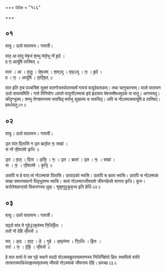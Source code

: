 +++
title = "१८६"

+++


## ०१
वायुः। उलो वातायनः। गायत्री।

वात॒ आ वा॑तु भेष॒जं श॒म्भु म॑यो॒भु नो॑ हृ॒दे ।  
प्र ण॒ आयूं॑षि तारिषत् ॥

वातः॑ । आ । वा॒तु॒ । भे॒ष॒जम् । श॒म्ऽभु । म॒यः॒ऽभु । नः॒ । हृ॒दे ।  
प्र । नः॒ । आयूं॑षि । ता॒रि॒ष॒त् ॥

वात इति तृचं पञ्चत्रिंशं सूक्तं वातगोत्रस्योलस्यार्षं गायत्रं वायुदेवताकम्। तथा चानुक्रान्तम्। वातो वातायन उलो वायव्यमिति। गतो विनियोगः॥वातो वायुर्नोऽस्माकं हृदे हृदयाय भेषजमौषधमुदकं वा वातु। आगमयतु। कीदृग्भूतम्। शम्भु रोगशमनस्य भावयितृ मयोभु सुखस्य च भावयितृ। अपि च नोऽस्माकमायूंषि प्र तारिषत्। प्रवर्धयतु॥१॥ 

## ०२
वायुः। उलो वातायनः। गायत्री।

उ॒त वा॑त पि॒तासि॑ न उ॒त भ्रातो॒त नः॒ सखा॑ ।  
स नो॑ जी॒वात॑वे कृधि ॥

उ॒त । वा॒त॒ । पि॒ता । अ॒सि॒ । नः॒ । उ॒त । भ्राता॑ । उ॒त । नः॒ । सखा॑ ।  
सः । नः॒ । जी॒वात॑वे । कृ॒धि॒ ॥

उतापि च हे वात् त्वं नोऽस्माकं पितासि। उत्पादको भवसि। उतापि च भ्राता भवसि। उतापि च नोऽस्माकं सखा समानख्यानो पितृभूतश्च भवसि। सत्वं नोऽस्माञ्जीवातवे जीवनहेतवे यागाय कृधि। कुरु। करोतेश्छान्दसो विकरणस्य लुक्। श्रुशृणुपॄक्रुवृभ्य इति हेर्धिः॥२॥

## ०३
वायुः। उलो वातायनः। गायत्री।

यद॒दो वा॑त ते गृ॒हे॒३॒॑ऽमृत॑स्य नि॒धिर्हि॒तः ।  
ततो॑ नो देहि जी॒वसे॑ ॥

यत् । अ॒दः । वा॒त॒ । ते॒ । गृ॒हे । अ॒मृत॑स्य । नि॒ऽधिः । हि॒तः ।  
ततः॑ । नः॒ । दे॒हि॒ । जी॒वसे॑ ॥

हे वात वायो ते तव गृहे स्थाने यददो योऽसावम्रुतस्यामरणस्य निधिर्निक्षेपो हितः स्थापितो वर्तते ततस्तस्मान्निधेराहृत्यामृतत्वम् जीवसे नोऽस्माकं जीवनाय देहि। प्रयच्छ॥३॥